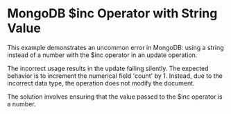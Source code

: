 # MongoDB $inc Operator with String Value
This example demonstrates an uncommon error in MongoDB: using a string instead of a number with the $inc operator in an update operation.

The incorrect usage results in the update failing silently. The expected behavior is to increment the numerical field 'count' by 1. Instead, due to the incorrect data type, the operation does not modify the document.

The solution involves ensuring that the value passed to the $inc operator is a number.
